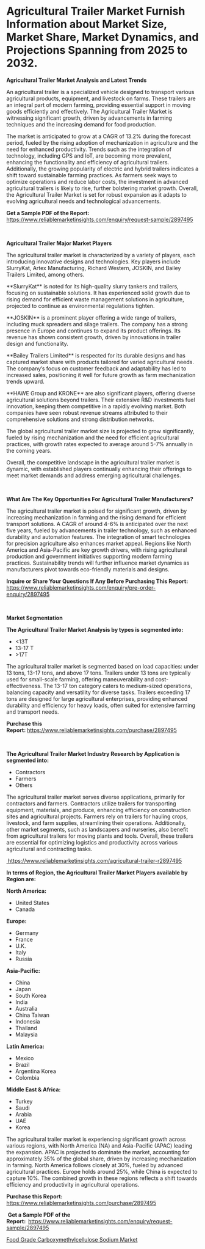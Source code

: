 <p><h1>Agricultural Trailer Market Furnish Information about Market Size, Market Share, Market Dynamics, and Projections Spanning from 2025 to 2032.</h1></p><p><strong>Agricultural Trailer Market Analysis and Latest Trends</strong></p>
<p><p>An agricultural trailer is a specialized vehicle designed to transport various agricultural products, equipment, and livestock on farms. These trailers are an integral part of modern farming, providing essential support in moving goods efficiently and effectively. The Agricultural Trailer Market is witnessing significant growth, driven by advancements in farming techniques and the increasing demand for food production. </p><p>The market is anticipated to grow at a CAGR of 13.2% during the forecast period, fueled by the rising adoption of mechanization in agriculture and the need for enhanced productivity. Trends such as the integration of technology, including GPS and IoT, are becoming more prevalent, enhancing the functionality and efficiency of agricultural trailers. Additionally, the growing popularity of electric and hybrid trailers indicates a shift toward sustainable farming practices. As farmers seek ways to optimize operations and reduce labor costs, the investment in advanced agricultural trailers is likely to rise, further bolstering market growth. Overall, the Agricultural Trailer Market is set for robust expansion as it adapts to evolving agricultural needs and technological advancements.</p></p>
<p><strong>Get a Sample PDF of the Report:&nbsp;</strong> <a href="https://www.reliablemarketinsights.com/enquiry/request-sample/2897495?utm_campaign=3008&utm_medium=2&utm_source=Github&utm_content=ia&utm_term=15032025&utm_id=agricultural-trailer">https://www.reliablemarketinsights.com/enquiry/request-sample/2897495</a></p>
<p>&nbsp;</p>
<p><strong>Agricultural Trailer Major Market Players</strong></p>
<p><p>The agricultural trailer market is characterized by a variety of players, each introducing innovative designs and technologies. Key players include SlurryKat, Artex Manufacturing, Richard Western, JOSKIN, and Bailey Trailers Limited, among others. </p><p>**SlurryKat** is noted for its high-quality slurry tankers and trailers, focusing on sustainable solutions. It has experienced solid growth due to rising demand for efficient waste management solutions in agriculture, projected to continue as environmental regulations tighten.</p><p>**JOSKIN** is a prominent player offering a wide range of trailers, including muck spreaders and silage trailers. The company has a strong presence in Europe and continues to expand its product offerings. Its revenue has shown consistent growth, driven by innovations in trailer design and functionality.</p><p>**Bailey Trailers Limited** is respected for its durable designs and has captured market share with products tailored for varied agricultural needs. The company’s focus on customer feedback and adaptability has led to increased sales, positioning it well for future growth as farm mechanization trends upward.</p><p>**HAWE Group and KRONE** are also significant players, offering diverse agricultural solutions beyond trailers. Their extensive R&D investments fuel innovation, keeping them competitive in a rapidly evolving market. Both companies have seen robust revenue streams attributed to their comprehensive solutions and strong distribution networks.</p><p>The global agricultural trailer market size is projected to grow significantly, fueled by rising mechanization and the need for efficient agricultural practices, with growth rates expected to average around 5-7% annually in the coming years. </p><p>Overall, the competitive landscape in the agricultural trailer market is dynamic, with established players continually enhancing their offerings to meet market demands and address emerging agricultural challenges.</p></p>
<p>&nbsp;</p>
<p><strong>What Are The Key Opportunities For Agricultural Trailer Manufacturers?</strong></p>
<p><p>The agricultural trailer market is poised for significant growth, driven by increasing mechanization in farming and the rising demand for efficient transport solutions. A CAGR of around 4-6% is anticipated over the next five years, fueled by advancements in trailer technology, such as enhanced durability and automation features. The integration of smart technologies for precision agriculture also enhances market appeal. Regions like North America and Asia-Pacific are key growth drivers, with rising agricultural production and government initiatives supporting modern farming practices. Sustainability trends will further influence market dynamics as manufacturers pivot towards eco-friendly materials and designs.</p></p>
<p><strong>Inquire or Share Your Questions If Any Before Purchasing This Report:</strong> <a href="https://www.reliablemarketinsights.com/enquiry/pre-order-enquiry/2897495?utm_campaign=3008&utm_medium=2&utm_source=Github&utm_content=ia&utm_term=15032025&utm_id=agricultural-trailer">https://www.reliablemarketinsights.com/enquiry/pre-order-enquiry/2897495</a></p>
<p>&nbsp;</p>
<p><strong>Market Segmentation</strong></p>
<p><strong>The Agricultural Trailer Market Analysis by types is segmented into:</strong></p>
<p><ul><li><13T</li><li>13-17 T</li><li>>17T</li></ul></p>
<p><p>The agricultural trailer market is segmented based on load capacities: under 13 tons, 13-17 tons, and above 17 tons. Trailers under 13 tons are typically used for small-scale farming, offering maneuverability and cost-effectiveness. The 13-17 ton category caters to medium-sized operations, balancing capacity and versatility for diverse tasks. Trailers exceeding 17 tons are designed for large agricultural enterprises, providing enhanced durability and efficiency for heavy loads, often suited for extensive farming and transport needs.</p></p>
<p><strong>Purchase this Report:&nbsp;</strong><a href="https://www.reliablemarketinsights.com/purchase/2897495?utm_campaign=3008&utm_medium=2&utm_source=Github&utm_content=ia&utm_term=15032025&utm_id=agricultural-trailer">https://www.reliablemarketinsights.com/purchase/2897495</a></p>
<p>&nbsp;</p>
<p><strong>The Agricultural Trailer Market Industry Research by Application is segmented into:</strong></p>
<p><ul><li>Contractors</li><li>Farmers</li><li>Others</li></ul></p>
<p><p>The agricultural trailer market serves diverse applications, primarily for contractors and farmers. Contractors utilize trailers for transporting equipment, materials, and produce, enhancing efficiency on construction sites and agricultural projects. Farmers rely on trailers for hauling crops, livestock, and farm supplies, streamlining their operations. Additionally, other market segments, such as landscapers and nurseries, also benefit from agricultural trailers for moving plants and tools. Overall, these trailers are essential for optimizing logistics and productivity across various agricultural and contracting tasks.</p></p>
<p><a href="https://www.reliablemarketinsights.com/agricultural-trailer-r2897495?utm_campaign=3008&utm_medium=2&utm_source=Github&utm_content=ia&utm_term=15032025&utm_id=agricultural-trailer">&nbsp;https://www.reliablemarketinsights.com/agricultural-trailer-r2897495</a></p>
<p><strong>In terms of Region, the Agricultural Trailer Market Players available by Region are:</strong></p>
<p>
    <p> <strong> North America: </strong>
        <ul>
            <li>United States</li>
            <li>Canada</li>
        </ul>
        </p> 
    <p> <strong> Europe: </strong>
        <ul>
            <li>Germany</li>
            <li>France</li>
            <li>U.K.</li>
            <li>Italy</li>
            <li>Russia</li>
        </ul>
        </p> 
    <p> <strong> Asia-Pacific: </strong>
        <ul>
            <li>China</li>
            <li>Japan</li>
            <li>South Korea</li>
            <li>India</li>
            <li>Australia</li>
            <li>China Taiwan</li>
            <li>Indonesia</li>
            <li>Thailand</li>
            <li>Malaysia</li>
        </ul>
        </p> 
    <p> <strong> Latin America: </strong>
        <ul>
            <li>Mexico</li>
            <li>Brazil</li>
            <li>Argentina Korea</li>
            <li>Colombia</li>
        </ul>
        </p> 
    <p> <strong> Middle East & Africa: </strong>
        <ul>
            <li>Turkey</li>
            <li>Saudi</li>
            <li>Arabia</li>
            <li>UAE</li>
            <li>Korea</li>
        </ul>
    </p>
    </p>
<p><p>The agricultural trailer market is experiencing significant growth across various regions, with North America (NA) and Asia-Pacific (APAC) leading the expansion. APAC is projected to dominate the market, accounting for approximately 35% of the global share, driven by increasing mechanization in farming. North America follows closely at 30%, fueled by advanced agricultural practices. Europe holds around 25%, while China is expected to capture 10%. The combined growth in these regions reflects a shift towards efficiency and productivity in agricultural operations.</p></p>
<p><strong>Purchase this Report: </strong><a href="https://www.reliablemarketinsights.com/purchase/2897495?utm_campaign=3008&utm_medium=2&utm_source=Github&utm_content=ia&utm_term=15032025&utm_id=agricultural-trailer">https://www.reliablemarketinsights.com/purchase/2897495</a></p>
<p>&nbsp;<strong>Get a Sample PDF of the Report:&nbsp;&nbsp;</strong><a href="https://www.reliablemarketinsights.com/enquiry/request-sample/2897495?utm_campaign=3008&utm_medium=2&utm_source=Github&utm_content=ia&utm_term=15032025&utm_id=agricultural-trailer">https://www.reliablemarketinsights.com/enquiry/request-sample/2897495</a></p>
<p><strong></strong></p>
<p><p><a href="https://github.com/akrachveslov/Market-Research-Report-List-1/blob/main/food-grade-carboxymethylcellulose-sodium-market.md?utm_campaign=3008&utm_medium=2&utm_source=Github&utm_content=ia&utm_term=15032025&utm_id=agricultural-trailer">Food Grade Carboxymethylcellulose Sodium Market</a></p></p>